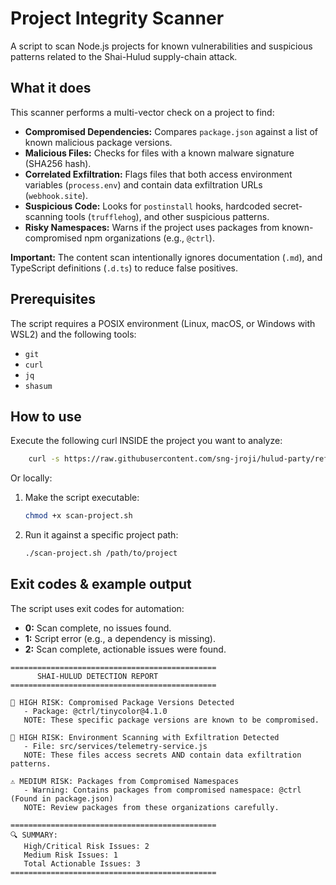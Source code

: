 # Project Integrity Scanner

A script to scan Node.js projects for known vulnerabilities and suspicious patterns related to the Shai-Hulud supply-chain attack.

## What it does

This scanner performs a multi-vector check on a project to find:
*   **Compromised Dependencies:** Compares `package.json` against a list of known malicious package versions.
*   **Malicious Files:** Checks for files with a known malware signature (SHA256 hash).
*   **Correlated Exfiltration:** Flags files that both access environment variables (`process.env`) and contain data exfiltration URLs (`webhook.site`).
*   **Suspicious Code:** Looks for `postinstall` hooks, hardcoded secret-scanning tools (`trufflehog`), and other suspicious patterns.
*   **Risky Namespaces:** Warns if the project uses packages from known-compromised npm organizations (e.g., `@ctrl`).

**Important:** The content scan intentionally ignores documentation (`.md`), and TypeScript definitions (`.d.ts`) to reduce false positives.

## Prerequisites

The script requires a POSIX environment (Linux, macOS, or Windows with WSL2) and the following tools:

*   `git`
*   `curl`
*   `jq`
*   `shasum`

## How to use

Execute the following curl INSIDE the project you want to analyze:

```bash
    curl -s https://raw.githubusercontent.com/sng-jroji/hulud-party/refs/heads/main/scan-project.sh | bash /dev/stdin
```

Or locally:

1.  Make the script executable:
    ```bash
    chmod +x scan-project.sh
    ```
    
2. Run it against a specific project path:
    ```bash
    ./scan-project.sh /path/to/project
    ```

## Exit codes & example output

The script uses exit codes for automation:
*   **0:** Scan complete, no issues found.
*   **1:** Script error (e.g., a dependency is missing).
*   **2:** Scan complete, actionable issues were found.

```
==============================================
      SHAI-HULUD DETECTION REPORT
==============================================

🚨 HIGH RISK: Compromised Package Versions Detected
   - Package: @ctrl/tinycolor@4.1.0
   NOTE: These specific package versions are known to be compromised.

🚨 HIGH RISK: Environment Scanning with Exfiltration Detected
   - File: src/services/telemetry-service.js
   NOTE: These files access secrets AND contain data exfiltration patterns.

⚠️ MEDIUM RISK: Packages from Compromised Namespaces
   - Warning: Contains packages from compromised namespace: @ctrl (Found in package.json)
   NOTE: Review packages from these organizations carefully.

==============================================
🔍 SUMMARY:
   High/Critical Risk Issues: 2
   Medium Risk Issues: 1
   Total Actionable Issues: 3
==============================================
```